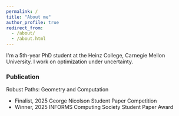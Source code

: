 ```yaml
---
permalink: /
title: "About me"
author_profile: true
redirect_from: 
  - /about/
  - /about.html
---
```


I'm a 5th-year PhD student at the Heinz College, Carnegie Mellon University. I work on optimization under uncertainty. 


### Publication

Robust Paths: Geometry and Computation

- Finalist, 2025 George Nicolson Student Paper Competition
- Winner, 2025 INFORMS Computing Society Student Paper Award


